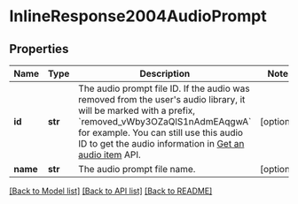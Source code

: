 # InlineResponse2004AudioPrompt

## Properties
Name | Type | Description | Notes
------------ | ------------- | ------------- | -------------
**id** | **str** | The audio prompt file ID. If the audio was removed from the user&#x27;s audio library, it will be marked with a prefix, &#x60;removed_vWby3OZaQlS1nAdmEAqgwA&#x60; for example. You can still use this audio ID to get the audio information in [Get an audio item](https://marketplace.zoom.us/docs/api-reference/phone/methods#tag/Audio-Library/operation/GetAudioItem) API. | [optional] 
**name** | **str** | The audio prompt file name. | [optional] 

[[Back to Model list]](../README.md#documentation-for-models) [[Back to API list]](../README.md#documentation-for-api-endpoints) [[Back to README]](../README.md)

